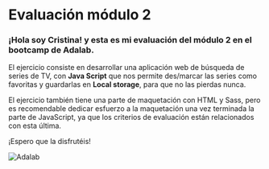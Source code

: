 
# Evaluación módulo 2

### ¡Hola soy Cristina! y esta es mi evaluación del módulo 2 en el bootcamp de Adalab.

El ejercicio consiste en desarrollar una aplicación web de búsqueda de series de TV, con **Java Script** que nos permite
des/marcar las series como favoritas y guardarlas en **Local storage**, para que no las pierdas nunca.

El ejercicio también tiene una parte de maquetación con HTML y Sass, pero es recomendable dedicar esfuerzo
a la maquetación una vez terminada la parte de JavaScript, ya que los criterios de evaluación están relacionados con esta última.

¡Espero que la disfrutéis!

![Adalab](https://beta.adalab.es/resources/images/adalab-logo-155x61-bg-white.png)
